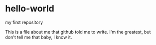 # hello-world
my first repository

This is a file about me that github told me to write.  I'm the greatest, but don't tell me that baby, I know it.
